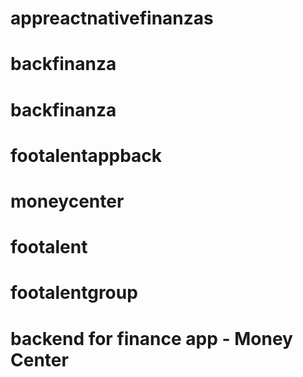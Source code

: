 # appreactnativefinanzas
# backfinanza
# backfinanza
# footalentappback
# moneycenter
# footalent
# footalentgroup
# backend for finance app - Money Center
